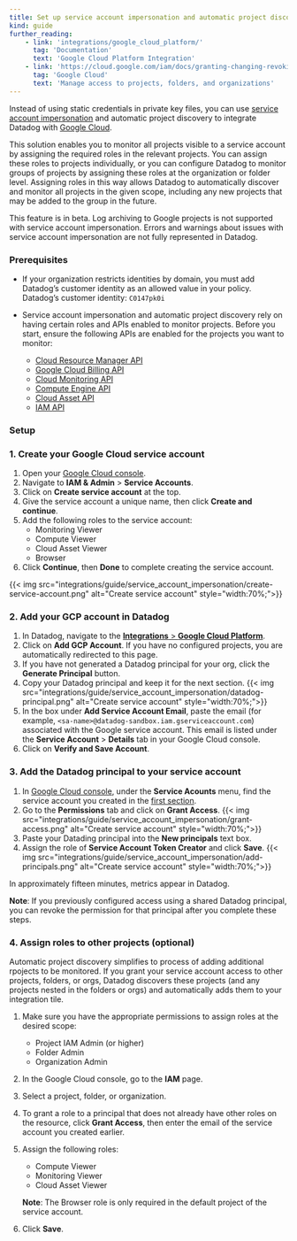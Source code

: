 ```yaml
---
title: Set up service account impersonation and automatic project discovery for Google Cloud
kind: guide
further_reading:
    - link: 'integrations/google_cloud_platform/'
      tag: 'Documentation'
      text: 'Google Cloud Platform Integration'
    - link: 'https://cloud.google.com/iam/docs/granting-changing-revoking-access'
      tag: 'Google Cloud'
      text: 'Manage access to projects, folders, and organizations'
---
```


Instead of using static credentials in private key files, you can use [service account impersonation][1] and automatic project discovery to integrate Datadog with [Google Cloud][2].

This solution enables you to monitor all projects visible to a service account by assigning the required roles in the relevant projects. You can assign these roles to projects individually, or you can configure Datadog to monitor groups of projects by assigning these roles at the organization or folder level. Assigning roles in this way allows Datadog to automatically discover and monitor all projects in the given scope, including any new projects that may be added to the group in the future. 

<div class="alert alert-warning">
This feature is in beta. Log archiving to Google projects is not supported with service account impersonation. Errors and warnings about issues with service account impersonation are not fully represented in Datadog.
</div>

### Prerequisites

* If your organization restricts identities by domain, you must add Datadog’s customer identity as an allowed value in your policy. Datadog’s customer identity: `C0147pk0i`

* Service account impersonation and automatic project discovery rely on having certain roles and APIs enabled to monitor projects. Before you start, ensure the following APIs are enabled for the projects you want to monitor:
  * [Cloud Resource Manager API][3]
  * [Google Cloud Billing API][4]
  * [Cloud Monitoring API][5]
  * [Compute Engine API][6]
  * [Cloud Asset API][7]
  * [IAM API][8]

### Setup

### 1. Create your Google Cloud service account

1. Open your [Google Cloud console][9].
2. Navigate to **IAM & Admin** > **Service Accounts**.
3. Click on **Create service account** at the top.
4. Give the service account a unique name, then click **Create and continue**.
5. Add the following roles to the service account:
   * Monitoring Viewer
   * Compute Viewer
   * Cloud Asset Viewer
   * Browser
6. Click **Continue**, then **Done** to complete creating the service account.

{{< img src="integrations/guide/service_account_impersonation/create-service-account.png" alt="Create service account" style="width:70%;">}}

### 2. Add your GCP account in Datadog

1. In Datadog, navigate to the [**Integrations** > **Google Cloud Platform**][10].
2. Click on **Add GCP Account**. If you have no configured projects, you are automatically redirected to this page.
3. If you have not generated a Datadog principal for your org, click the **Generate Principal** button.
4. Copy your Datadog principal and keep it for the next section.
   {{< img src="integrations/guide/service_account_impersonation/datadog-principal.png" alt="Create service account" style="width:70%;">}}
5. In the box under **Add Service Account Email**, paste the email (for example, `<sa-name>@datadog-sandbox.iam.gserviceaccount.com`) associated with the Google service account. This email is listed under the **Service Account** > **Details** tab in your Google Cloud console.
6. Click on **Verify and Save Account**.

### 3. Add the Datadog principal to your service account

1. In [Google Cloud console][9], under the **Service Acounts** menu, find the service account you created in the [first section](#1-create-your-google-cloud-service-account).
2. Go to the **Permissions** tab and click on **Grant Access**.
   {{< img src="integrations/guide/service_account_impersonation/grant-access.png" alt="Create service account" style="width:70%;">}}
3. Paste your Datading principal into the **New principals** text box.
4. Assign the role of **Service Account Token Creator** and click **Save**.
{{< img src="integrations/guide/service_account_impersonation/add-principals.png" alt="Create service account" style="width:70%;">}}

In approximately fifteen minutes, metrics appear in Datadog.

**Note**: If you previously configured access using a shared Datadog principal, you can revoke the permission for that principal after you complete these steps.

### 4. Assign roles to other projects (optional)

Automatic project discovery simplifies to process of adding additional rpojects to be monitored. If you grant your service account access to other projects, folders, or orgs, Datadog discovers these projects (and any projects nested in the folders or orgs) and automatically adds them to your integration tile.

1. Make sure you have the appropriate permissions to assign roles at the desired scope:
   * Project IAM Admin (or higher)
   * Folder Admin
   * Organization Admin
2. In the Google Cloud console, go to the **IAM** page.
3. Select a project, folder, or organization.
4. To grant a role to a principal that does not already have other roles on the resource, click **Grant Access**, then enter the email of the service account you created earlier.
5. Assign the following roles:
   * Compute Viewer
   * Monitoring Viewer
   * Cloud Asset Viewer


   **Note**: The Browser role is only required in the default project of the service account.
6. Click **Save**.




[1]: https://cloud.google.com/iam/docs/service-account-overview#impersonation
[2]: /integrations/google_cloud_platform/
[3]: https://console.cloud.google.com/apis/library/cloudresourcemanager.googleapis.com
[4]: https://console.cloud.google.com/apis/library/cloudbilling.googleapis.com
[5]: https://console.cloud.google.com/apis/library/monitoring.googleapis.com
[6]: https://console.cloud.google.com/apis/library/compute.googleapis.com
[7]: https://console.cloud.google.com/apis/library/cloudasset.googleapis.com
[8]: https://console.cloud.google.com/apis/library/iam.googleapis.com
[9]: https://console.cloud.google.com/
[10]: https://app.datadoghq.com/integrations/google-cloud-platform